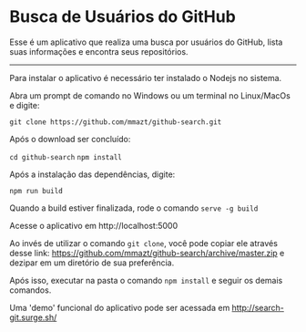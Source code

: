 # Busca de Usuários do GitHub

Esse é um aplicativo que realiza uma busca por usuários do GitHub, lista suas informações e encontra seus repositórios.

---

Para instalar o aplicativo é necessário ter instalado o Nodejs no sistema.

Abra um prompt de comando no Windows ou um terminal no Linux/MacOs e digite:

`git clone https://github.com/mmazt/github-search.git`

Após o download ser concluído:

`cd github-search`
`npm install`

Após a instalação das dependências, digite:

`npm run build`

Quando a build estiver finalizada, rode o comando `serve -g build`

Acesse o aplicativo em http://localhost:5000

Ao invés de utilizar o comando `git clone`, você pode copiar ele através desse link: https://github.com/mmazt/github-search/archive/master.zip e dezipar em um diretório de sua preferência. 

Após isso, executar na pasta o comando `npm install` e seguir os demais comandos.

Uma 'demo' funcional do aplicativo pode ser acessada em http://search-git.surge.sh/